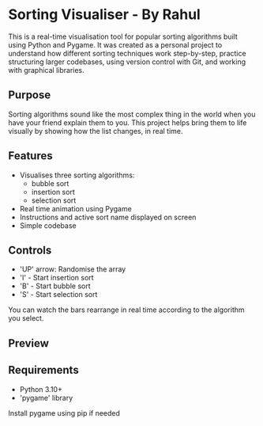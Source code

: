 # Sorting Visualiser - By Rahul 

This is a real-time visualisation tool for popular sorting algorithms built using Python and Pygame. It was created as a personal project to understand how different sorting techniques work step-by-step, practice structuring larger codebases, using version control with Git, and working with graphical libraries. 

## Purpose 

Sorting algorithms sound like the most complex thing in the world when you have your friend explain them to you. This project helps bring them to life visually by showing how the list changes, in real time. 

## Features 

- Visualises three sorting algorithms: 
    - bubble sort 
    - insertion sort
    - selection sort 
- Real time animation using Pygame 
- Instructions and active sort name displayed on screen 
- Simple codebase 

## Controls 

- 'UP' arrow: Randomise the array
- 'I' - Start insertion sort 
- 'B' - Start bubble sort 
- 'S' - Start selection sort 

You can watch the bars rearrange in real time according to the algorithm you select. 

## Preview 

## Requirements 

- Python 3.10+ 
- 'pygame' library 

Install pygame using pip if needed



